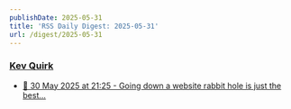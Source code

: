 ```yaml
---
publishDate: 2025-05-31
title: 'RSS Daily Digest: 2025-05-31'
url: /digest/2025-05-31
---
```


### [Kev Quirk](https://kevquirk.com/)

  * [📝 30 May 2025 at 21:25 - Going down a website rabbit hole is just the best...](https://kevquirk.com/notes/20250530-2125)
  
